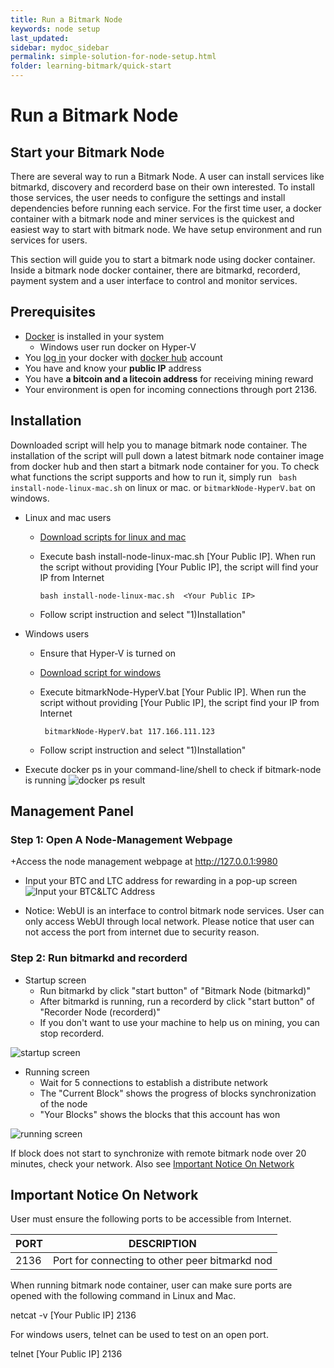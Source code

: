 ```yaml
---
title: Run a Bitmark Node
keywords: node setup
last_updated: 
sidebar: mydoc_sidebar
permalink: simple-solution-for-node-setup.html
folder: learning-bitmark/quick-start
---
```


# Run a Bitmark Node

## Start your Bitmark Node

There are several way to run a Bitmark Node. A user can install services like bitmarkd, discovery and recorderd base on their own interested.  To install those services, the user needs to configure the settings and install dependencies before running each service. For the first time user,  a  docker container with a bitmark node and miner services is the quickest and easiest way to start with bitmark node.  We have setup environment and run  services  for users.

This section will guide you to start a bitmark node using docker container. Inside a bitmark node docker container, there are bitmarkd, recorderd, payment system and a user interface to control and monitor services.

## Prerequisites

+ [Docker](https://docs.docker.com/install/) is installed in your system
    +  Windows user run docker on Hyper-V
+ You [log in](https://docs.docker.com/engine/reference/commandline/login/) your docker with [docker hub]((https://hub.docker.com/)) account
+ You have and know your **public IP** address
+ You have **a bitcoin and a litecoin address** for receiving mining reward
+ Your environment is open for incoming connections through port 2136.  


## Installation

Downloaded script will help you to manage bitmark node container. The  installation of the script will pull down a latest bitmark node container image from docker hub and then start a bitmark node container for you.  To check what functions the script supports and how to run it, simply run ``` bash install-node-linux-mac.sh``` on linux or mac.  or ```bitmarkNode-HyperV.bat``` on windows.


+  Linux and mac users
    + [Download scripts for linux and mac](https://bitmark-node-docker-scripts.s3-ap-northeast-1.amazonaws.com/install-node-linux-mac.sh)
    + Execute bash install-node-linux-mac.sh [Your Public IP]. When run the script without providing [Your Public IP], the script will find your IP from Internet

        ```bash install-node-linux-mac.sh  <Your Public IP>```
    + Follow script instruction and select "1)Installation"

    
+  Windows users
    +  Ensure that Hyper-V is turned on
    +  [Download script for windows](https://s3-ap-northeast-1.amazonaws.com/bitmark-node-docker-scripts/bitmarkNode-HyperV.bat)
    + Execute bitmarkNode-HyperV.bat [Your Public IP]. When run the script without providing [Your Public IP], the script find your IP from Internet

         ``` bitmarkNode-HyperV.bat 117.166.111.123```
    + Follow script instruction and select "1)Installation"
+ Execute docker ps in your command-line/shell to check if bitmark-node is running
![docker ps result](https://i.imgur.com/l3dF4Hl.jpg)

## Management Panel

### Step 1: Open A Node-Management Webpage 
+Access the node management webpage at http://127.0.0.1:9980
+ Input your BTC and LTC address for rewarding in a pop-up screen
![Input your BTC&LTC Address](https://i.imgur.com/IRTlyjY.jpg?1)

+ Notice: WebUI is an interface to control bitmark node services. User can only access WebUI through local network. Please notice that user can not access the port from internet due to security reason.
### Step 2: Run bitmarkd and recorderd
+ Startup screen
    + Run bitmarkd by click "start button" of "Bitmark Node (bitmarkd)"
    + After bitmarkd is running, run a recorderd by click "start button" of "Recorder Node (recorderd)"
    +  If you don't want to use your machine to help us on mining, you can stop recorderd.

![startup screen](https://i.imgur.com/aeONALb.jpg)

+ Running screen
    + Wait for 5 connections to establish a distribute network
    + The "Current Block" shows the progress of blocks synchronization of the node
    + "Your Blocks" shows the blocks that this account has won

![running screen](https://i.imgur.com/g9baqm8.jpg)

If block does not start to  synchronize  with remote bitmark node over 20 minutes, check your network. Also see [Important Notice On Network](#important-notice-on-network)

## Important Notice On Network

User must ensure the following ports to be accessible from Internet.

| PORT | DESCRIPTION                                     |
|------|--------------------------------------------------|
| 2136 | Port for connecting to other peer bitmarkd nod      |

When running bitmark node container, user can make sure ports are opened with the following command in Linux and Mac.

netcat -v [Your Public IP] 2136

For windows users, telnet can be used to test on an open port.

telnet [Your Public IP] 2136
